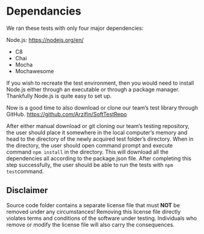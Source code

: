 # Dependancies

We ran these tests with only four major dependencies:

Node.js:
https://nodejs.org/en/ 
* C8
* Chai
* Mocha
* Mochawesome

If you wish to recreate the test environment, then you would need to install Node.js either through an executable or through a package manager. Thankfully Node.js is quite easy to set up.

Now is a good time to also download or clone our team’s test library through GitHub.
https://github.com/Arzifin/SoftTestRepo 

After either manual download or git cloning our team’s testing repository, the user should place it somewhere in the local computer’s memory and head to the directory of the newly acquired test folder’s directory. When in the directory, the user should open command prompt and execute command 
```npm install``` in the directory. This will download all the dependencies all according to the package.json file. 
After completing this step successfully, the user should be able to run the tests with ```npm test```command.

## Disclaimer
Source code folder contains a separate license file that must **NOT** be removed under any circumstances!
Removing this license file directly violates terms and conditions of the software under testing.
Individuals who remove or modify the license file will also carry the consequences.
